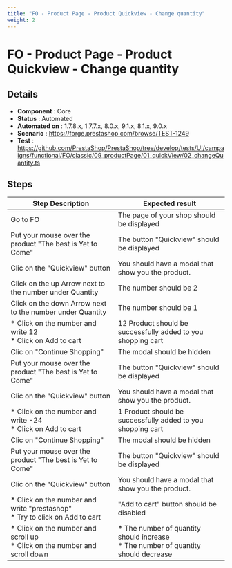 ```yaml
---
title: "FO - Product Page - Product Quickview - Change quantity"
weight: 2
---
```


# FO - Product Page - Product Quickview - Change quantity
## Details
* **Component** : Core
* **Status** : Automated
* **Automated on** : 1.7.8.x, 1.7.7.x, 8.0.x, 9.1.x, 8.1.x, 9.0.x
* **Scenario** : https://forge.prestashop.com/browse/TEST-1249
* **Test** : https://github.com/PrestaShop/PrestaShop/tree/develop/tests/UI/campaigns/functional/FO/classic/09_productPage/01_quickView/02_changeQuantity.ts

## Steps
| Step Description | Expected result |
| ----- | ----- |
| Go to FO | The page of your shop should be displayed |
| Put your mouse over the product "The best is Yet to Come" | The button "Quickview" should be displayed |
| Clic on the "Quickview" button | You should have a modal that show you the product. |
| Click on the up Arrow next to the number under Quantity | The number should be 2 |
| Click on the down Arrow next to the number under Quantity | The number should be 1 |
| * Click on the number and write 12<br> * Click on Add to cart | 12 Product should be successfully added to you shopping cart |
| Clic on "Continue Shopping" | The modal should be hidden |
| Put your mouse over the product "The best is Yet to Come" | The button "Quickview" should be displayed |
| Clic on the "Quickview" button | You should have a modal that show you the product. |
| * Click on the number and write -24<br> * Click on Add to cart | 1 Product should be successfully added to you shopping cart |
| Clic on "Continue Shopping" | The modal should be hidden |
| Put your mouse over the product "The best is Yet to Come" | The button "Quickview" should be displayed |
| Clic on the "Quickview" button | You should have a modal that show you the product. |
| * Click on the number and write "prestashop"<br> * Try to click on Add to cart | "Add to cart" button should be disabled |
| * Click on the number and scroll up <br> * Click on the number and scroll down | * The number of quantity should increase <br> * The number of quantity should decrease |
